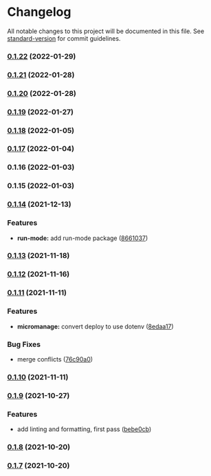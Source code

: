 # Changelog

All notable changes to this project will be documented in this file. See [standard-version](https://github.com/conventional-changelog/standard-version) for commit guidelines.

### [0.1.22](https://github.com/carbon-design-system/carbon-platform/compare/@carbon-platform/logging@0.1.21...@carbon-platform/logging@0.1.22) (2022-01-29)

### [0.1.21](https://github.com/carbon-design-system/carbon-platform/compare/@carbon-platform/logging@0.1.20...@carbon-platform/logging@0.1.21) (2022-01-28)

### [0.1.20](https://github.com/carbon-design-system/carbon-platform/compare/@carbon-platform/logging@0.1.19...@carbon-platform/logging@0.1.20) (2022-01-28)

### [0.1.19](https://github.com/carbon-design-system/carbon-platform/compare/@carbon-platform/logging@0.1.18...@carbon-platform/logging@0.1.19) (2022-01-27)

### [0.1.18](https://github.com/carbon-design-system/carbon-platform/compare/@carbon-platform/logging@0.1.17...@carbon-platform/logging@0.1.18) (2022-01-05)

### [0.1.17](https://github.com/carbon-design-system/carbon-platform/compare/@carbon-platform/logging@0.1.16...@carbon-platform/logging@0.1.17) (2022-01-04)

### 0.1.16 (2022-01-03)

### 0.1.15 (2022-01-03)

### [0.1.14](https://github.com/carbon-design-system/carbon-platform/compare/@carbon-platform/logging-service@0.1.13...@carbon-platform/logging-service@0.1.14) (2021-12-13)


### Features

* **run-mode:** add run-mode package ([8661037](https://github.com/carbon-design-system/carbon-platform/commit/86610370d6637a40ed76b72f1c54749568f62093))

### [0.1.13](https://github.com/carbon-design-system/carbon-platform/compare/@carbon-platform/logging-service@0.1.12...@carbon-platform/logging-service@0.1.13) (2021-11-18)

### [0.1.12](https://github.com/carbon-design-system/carbon-platform/compare/@carbon-platform/logging-service@0.1.11...@carbon-platform/logging-service@0.1.12) (2021-11-16)

### [0.1.11](https://github.com/carbon-design-system/carbon-platform/compare/@carbon-platform/logging-service@0.1.10...@carbon-platform/logging-service@0.1.11) (2021-11-11)


### Features

* **micromanage:** convert deploy to use dotenv ([8edaa17](https://github.com/carbon-design-system/carbon-platform/commit/8edaa174c937ef11aca1614c13d1e0db8f7e82c6))


### Bug Fixes

* merge conflicts ([76c90a0](https://github.com/carbon-design-system/carbon-platform/commit/76c90a04864b4950e4eaef8c3cc86389f1f64623))

### [0.1.10](https://github.com/carbon-design-system/carbon-platform/compare/@carbon-platform/logging-service@0.1.9...@carbon-platform/logging-service@0.1.10) (2021-11-11)

### [0.1.9](https://github.com/carbon-design-system/carbon-platform/compare/@carbon-platform/logging-service@0.1.8...@carbon-platform/logging-service@0.1.9) (2021-10-27)


### Features

* add linting and formatting, first pass ([bebe0cb](https://github.com/carbon-design-system/carbon-platform/commit/bebe0cba38d179fe7f9697f6ea56e1c42c8def16))

### [0.1.8](https://github.com/carbon-design-system/carbon-platform/compare/@carbon-platform/logging-service@0.1.7...@carbon-platform/logging-service@0.1.8) (2021-10-20)

### [0.1.7](https://github.com/carbon-design-system/carbon-platform/compare/@carbon-platform/logging-service@0.1.0...@carbon-platform/logging-service@0.1.7) (2021-10-20)

